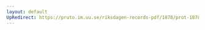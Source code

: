 ```yaml
---
layout: default
UpRedirect: https://pruto.im.uu.se/riksdagen-records-pdf/1878/prot-1878--fk--020/prot-1878--fk--020_009.pdf
---
```

